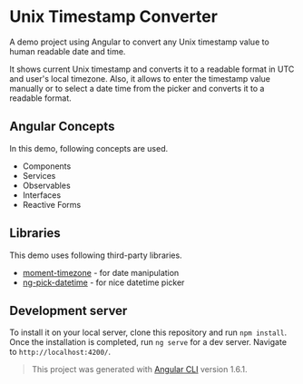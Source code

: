 # Unix Timestamp Converter

A demo project using Angular to convert any Unix timestamp value to human readable date and time.

It shows current Unix timestamp and converts it to a readable format in UTC and user's local timezone. Also, it allows to enter the timestamp value manually or to select a date time from the picker and converts it to a readable format.

## Angular Concepts
In this demo, following concepts are used.

* Components
* Services
* Observables
* Interfaces
* Reactive Forms

## Libraries
This demo uses following third-party libraries.

* [moment-timezone](https://momentjs.com/timezone/) - for date manipulation
* [ng-pick-datetime](https://github.com/DanielYKPan/date-time-picker) - for nice datetime picker

## Development server

To install it on your local server, clone this repository and run `npm install`. Once the installation is completed,
run `ng serve` for a dev server. Navigate to `http://localhost:4200/`.

> This project was generated with [Angular CLI](https://github.com/angular/angular-cli) version 1.6.1.
